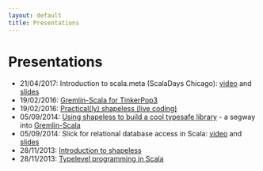 ```yaml
---
layout: default
title: Presentations
---
```


<div id="presentations">
  <h1>Presentations</h1>

  <ul>
    <li> 21/04/2017: Introduction to scala.meta (ScalaDays Chicago): <a href="https://www.youtube.com/watch?v=l88-ljjtLO0">video</a> and <a href="2017-04-22-scalameta-scaladays">slides</a></li>
    <li> 19/02/2016: <a href="2016-02-19-graphdbs">Gremlin-Scala for TinkerPop3</a></li>
    <li> 19/02/2016: <a href="2016-02-19-shapeless.md">Practical(ly) shapeless (live coding)</a></li>
    <li> 05/09/2014: <a href="2014-09-05-shapeless-scaladays">Using shapeless to build a cool typesafe library</a> - a segway into <a href="https://github.com/mpollmeier/gremlin-scala">Gremlin-Scala</a></li>
    <li> 05/09/2014: Slick for relational database access in Scala: 
      <a href="https://www.youtube.com/watch?v=ciyjJLYIySY">video</a> and
      <a href="2014-09-05-slick-scaladays">slides</a></li>
    <li> 28/11/2013: <a href="2013-11-28-shapeless-intro">Introduction to shapeless</a></li>
    <li> 28/11/2013: <a href="2013-11-28-typelevel-programming-scala">Typelevel programming in Scala</a></li>
  </ul>

</div>



